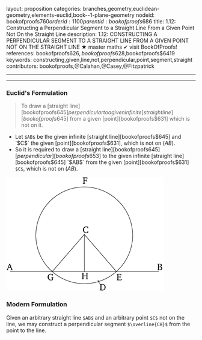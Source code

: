 layout: proposition
categories: branches,geometry,euclidean-geometry,elements-euclid,book--1-plane-geometry
nodeid: bookofproofs$760
orderid: 1100
parentid: bookofproofs$686
title: 1.12: Constructing a Perpendicular Segment to a Straight Line From a Given Point Not On the Straight Line
description: 1.12: CONSTRUCTING A PERPENDICULAR SEGMENT TO A STRAIGHT LINE FROM A GIVEN POINT NOT ON THE STRAIGHT LINE &#9733; master maths &#10004; visit BookOfProofs!
references: bookofproofs$626,bookofproofs$628,bookofproofs$6419
keywords: constructing,given,line,not,perpendicular,point,segment,straight
contributors: bookofproofs,@Calahan,@Casey,@Fitzpatrick

---


---

### Euclid's Formulation

> To draw a [straight line][bookofproofs$645] perpendicular to a given infinite [straight line][bookofproofs$645] from a given [point][bookofproofs$631] which is not on it.
* Let `$AB$` be the given infinite [straight line][bookofproofs$645] and `$C$` the given [point][bookofproofs$631], which is not on ($AB$).
* So it is required to draw a [straight line][bookofproofs$645] [perpendicular][bookofproofs$653] to the given infinite [straight line][bookofproofs$645] `$AB$` from the given [point][bookofproofs$631] `$C$`, which is not on ($AB$).


![fig12e](https://github.com/bookofproofs/bookofproofs.github.io/blob/main/_sources/_assets/images/euclid/Book01/fig12e.png?raw=true)



### Modern Formulation 

Given an arbitrary straight line `$AB$` and an arbitrary point `$C$` not on the line, we may construct a perpendicular segment `$\overline{CH}$` from the point to the line.
